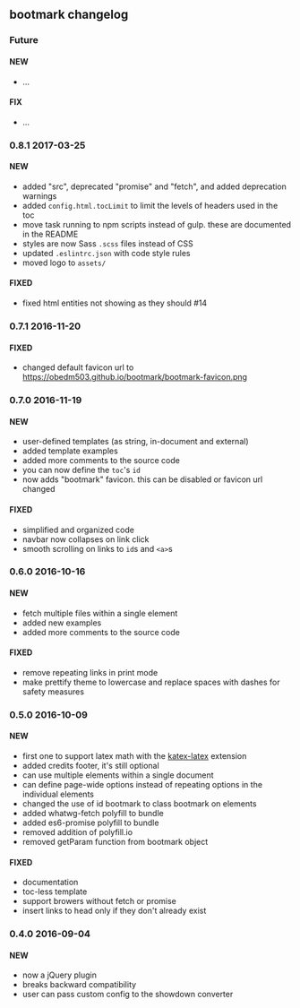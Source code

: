 ## bootmark changelog

### Future
#### NEW
- ...

#### FIX
- ...

### 0.8.1 2017-03-25
#### NEW
- added "src", deprecated "promise" and "fetch", and added deprecation warnings
- added `config.html.tocLimit` to limit the levels of headers used in the toc
- move task running to npm scripts instead of gulp. these are documented in the README
- styles are now Sass `.scss` files instead of CSS
- updated `.eslintrc.json` with code style rules
- moved logo to `assets/`

#### FIXED
- fixed html entities not showing as they should #14

### 0.7.1 2016-11-20
#### FIXED
- changed default favicon url to https://obedm503.github.io/bootmark/bootmark-favicon.png

### 0.7.0 2016-11-19
#### NEW
- user-defined templates (as string, in-document and external)
- added template examples
- added more comments to the source code
- you can now define the `toc`'s `id`
- now adds "bootmark" favicon. this can be disabled or favicon url changed

#### FIXED
- simplified and organized code
- navbar now collapses on link click
- smooth scrolling on links to `id`s and `<a>`s

### 0.6.0 2016-10-16
#### NEW
- fetch multiple files within a single element
- added new examples
- added more comments to the source code

#### FIXED
- remove repeating links in print mode
- make prettify theme to lowercase and replace spaces with dashes for safety measures

### 0.5.0 2016-10-09
#### NEW
- first one to support latex math with the [katex-latex](https://obedm503.github.io/katex-latex/) extension
- added credits footer, it's still optional
- can use multiple elements within a single document
- can define page-wide options instead of repeating options in the individual elements
- changed the use of id bootmark to class bootmark on elements
- added whatwg-fetch polyfill to bundle
- added es6-promise polyfill to bundle
- removed addition of polyfill.io
- removed getParam function from bootmark object

#### FIXED
- documentation
- toc-less template
- support browers without fetch or promise
- insert links to head only if they don't already exist

### 0.4.0 2016-09-04
#### NEW
- now a jQuery plugin
- breaks backward compatibility
- user can pass custom config to the showdown converter
